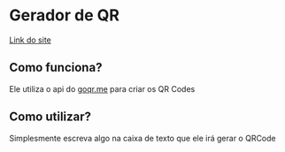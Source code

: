# Gerador de QR
[Link do site](wernekinho.github.io)

## Como funciona?
Ele utiliza o api do [goqr.me](https://goqr.me/) para criar os QR Codes

## Como utilizar?
Simplesmente escreva algo na caixa de texto que ele irá gerar o QRCode